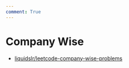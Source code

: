 ```yaml
---
comment: True
---
```


# Company Wise

- [liquidslr/leetcode-company-wise-problems](https://github.com/liquidslr/leetcode-company-wise-problems)
